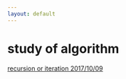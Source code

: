 ```yaml
---
layout: default
---
```

# study of algorithm 
[recursion or iteration 2017/10/09](article/algorithm/recursion-or-iteration)